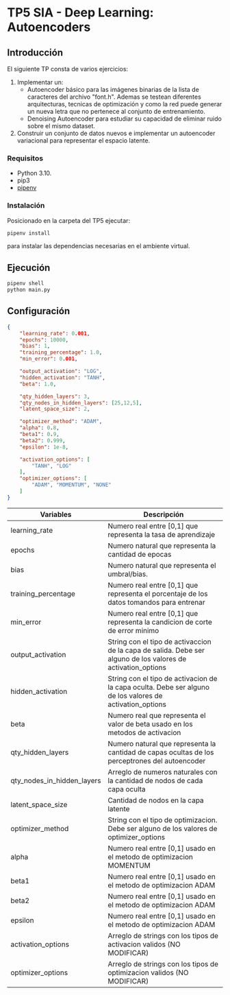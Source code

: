 
# TP5 SIA - Deep Learning: Autoencoders

## Introducción

El siguiente TP consta de varios ejercicios: 
1. Implementar un:
    - Autoencoder básico para las imágenes binarias de la lista de caracteres del archivo "font.h".
     Ademas se testean diferentes arquitecturas, tecnicas de optimización y como la red puede generar un nueva letra
     que no pertenece al conjunto de entrenamiento.
    - Denoising Autoencoder para estudiar su capacidad de eliminar ruido sobre el mismo dataset.
2. Construir un conjunto de datos nuevos e implementar un autoencoder variacional para representar el espacio latente.


### Requisitos

- Python 3.10.
- pip3
- [pipenv](https://pypi.org/project/pipenv/)

### Instalación

Posicionado en la carpeta del TP5 ejecutar:

```sh
pipenv install
```

para instalar las dependencias necesarias en el ambiente virtual.

## Ejecución

```sh
pipenv shell
python main.py
```

## Configuración

``` json
{
    "learning_rate": 0.001,
    "epochs": 10000,
    "bias": 1,
    "training_percentage": 1.0,
    "min_error": 0.001,

    "output_activation": "LOG",
    "hidden_activation": "TANH",
    "beta": 1.0,

    "qty_hidden_layers": 3,
    "qty_nodes_in_hidden_layers": [25,12,5],
    "latent_space_size": 2,

    "optimizer_method": "ADAM",
    "alpha": 0.8,
    "beta1": 0.9,
    "beta2": 0.999,
    "epsilon": 1e-8,

    "activation_options": [
        "TANH", "LOG"
    ],
    "optimizer_options": [
        "ADAM", "MOMENTUM", "NONE"
    ]
}
```

| Variables           | Descripción                                                          
|---------------------|------------------------------------------------------------------------------------------|
| learning_rate       | Numero real entre [0,1] que representa la tasa de aprendizaje                            | 
| epochs              | Numero natural que representa la cantidad de epocas                                      | 
| bias                | Numero natural que representa el umbral/bias.                                            | 
| training_percentage | Numero real entre [0,1] que representa el porcentaje de los datos tomandos para entrenar | 
| min_error           | Numero real entre [0,1] que representa la candicion de corte de error minimo             | 
| output_activation   | String con el tipo de activaccion de la capa de salida. Debe ser alguno de los valores de activation_options | 
| hidden_activation   | String con el tipo de activacion de la capa oculta. Debe ser alguno de los valores de activation_options     | 
| beta                | Numero real que representa el valor de beta usado en los metodos de activacion           |   
| qty_hidden_layers   | Numero natural que representa la cantidad de capas ocultas de los perceptrones del autoencoder      | 
| qty_nodes_in_hidden_layers  | Arreglo de numeros naturales con la cantidad de nodos de cada capa oculta        | 
| latent_space_size   | Cantidad de nodos en la capa latente                                                     | 
| optimizer_method    | String con el tipo de optimizacion. Debe ser alguno de los valores de optimizer_options  | 
| alpha               | Numero real entre [0,1] usado en el metodo de optimizacion MOMENTUM                      | 
| beta1               | Numero real entre [0,1] usado en el metodo de optimizacion ADAM                          | 
| beta2               | Numero real entre [0,1] usado en el metodo de optimizacion ADAM                          | 
| epsilon             | Numero real entre [0,1] usado en el metodo de optimizacion ADAM                          | 
| activation_options  | Arreglo de strings con los tipos de activacion validos (NO MODIFICAR)                    |
| optimizer_options   | Arreglo de strings con los tipos de optimizacion validos (NO MODIFICAR)                  |
 
